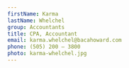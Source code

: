 ```yaml
---
firstName: Karma
lastName: Whelchel
group: Accountants
title: CPA, Accountant
email: karma.whelchel@bacahoward.com
phone: (505) 200 – 3800
photo: karma-whelchel.jpg
---
```

